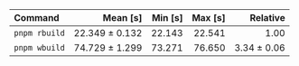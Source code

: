 | Command | Mean [s] | Min [s] | Max [s] | Relative |
|:---|---:|---:|---:|---:|
| `pnpm rbuild` | 22.349 ± 0.132 | 22.143 | 22.541 | 1.00 |
| `pnpm wbuild` | 74.729 ± 1.299 | 73.271 | 76.650 | 3.34 ± 0.06 |
